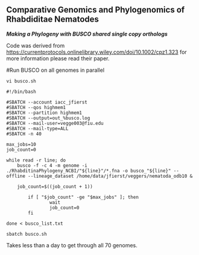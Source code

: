 ## Comparative Genomics and Phylogenomics of Rhabdiditae Nematodes ###

***Making a Phylogeny with BUSCO shared single copy orthologs***

Code was derived from https://currentprotocols.onlinelibrary.wiley.com/doi/10.1002/cpz1.323 for more information please read their paper.

#Run BUSCO on all genomes in parallel

```
vi busco.sh
```

```
#!/bin/bash

#SBATCH --account iacc_jfierst
#SBATCH --qos highmem1
#SBATCH --partition highmem1
#SBATCH --output=out_%busco.log
#SBATCH --mail-user=vegge003@fiu.edu
#SBATCH --mail-type=ALL
#SBATCH -n 40

max_jobs=10
job_count=0

while read -r line; do
    busco -f -c 4 -m genome -i ./RhabditinaPhylogeny_NCBI/"${line}"/*.fna -o busco_"${line}" --offline --lineage_dataset /home/data/jfierst/veggers/nematoda_odb10 &

    job_count=$((job_count + 1))

        if [ "$job_count" -ge "$max_jobs" ]; then
                wait
                job_count=0
        fi

done < busco_list.txt
```
```
sbatch busco.sh
```
Takes less than a day to get through all 70 genomes. 
